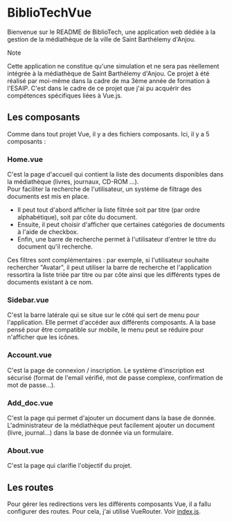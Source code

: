 # BiblioTechVue

Bienvenue sur le README de BiblioTech, une application web dédiée à la gestion de la médiathèque de la ville de Saint Barthélemy d'Anjou. 

> [!NOTE]
> Cette application ne constitue qu'une simulation et ne sera pas réellement intégrée à la médiathèque de Saint Barthélemy d'Anjou. Ce projet à été réalisé par moi-même dans la cadre de ma 3ème année de formation à l'ESAIP. C'est dans le cadre de ce projet que j'ai pu acquérir des compétences spécifiques liées à Vue.js.

## Les composants

Comme dans tout projet Vue, il y a des fichiers composants. Ici, il y a 5 composants : 
### Home.vue
C'est la page d'accueil qui contient la liste des documents disponibles dans la médiathèque (livres, journaux, CD-ROM ...).  
Pour faciliter la recherche de l'utilisateur, un système de filtrage des documents est mis en place. 
- Il peut tout d'abord afficher la liste filtrée soit par titre (par ordre alphabétique), soit par côte du document. 
- Ensuite, il peut choisir d'afficher que certaines catégories de documents à l'aide de checkbox. 
- Enfin, une barre de recherche permet à l'utilisateur d'entrer le titre du document qu'il recherche.  

Ces filtres sont complémentaires : par exemple, si l'utilisateur souhaite rechercher "Avatar", il peut utiliser la barre de recherche et l'application ressortira la liste triée par titre ou par côte ainsi que les différents types de documents existant à ce nom.

### Sidebar.vue
C'est la barre latérale qui se situe sur le côté qui sert de menu pour l'application. Elle permet d'accéder aux différents composants. A la base pensé pour être compatible sur mobile, le menu peut se réduire pour n'afficher que les icônes.

### Account.vue
C'est la page de connexion / inscription. Le système d'inscription est sécurisé (format de l'email vérifié, mot de passe complexe, confirmation de mot de passe...).

### Add_doc.vue
C'est la page qui permet d'ajouter un document dans la base de donnée. L'administrateur de la médiathèque peut facilement ajouter un document (livre, journal...) dans la base de donnée via un formulaire.

### About.vue
C'est la page qui clarifie l'objectif du projet.

## Les routes

Pour gérer les redirections vers les différents composants Vue, il a fallu configurer des routes. Pour cela, j'ai utilisé VueRouter. Voir [index.js](src/router/index.js).

